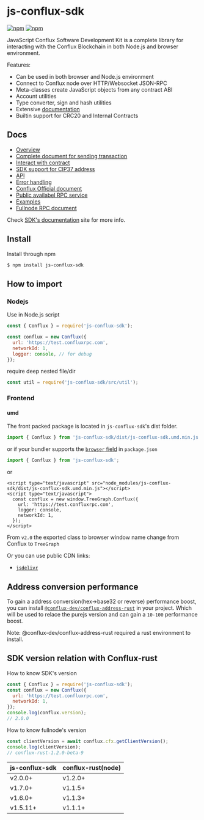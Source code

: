 # js-conflux-sdk

[![npm](https://img.shields.io/npm/v/js-conflux-sdk.svg)](https://www.npmjs.com/package/js-conflux-sdk)
[![npm](https://img.shields.io/npm/dm/js-conflux-sdk.svg)](https://www.npmjs.com/package/js-conflux-sdk)

JavaScript Conflux Software Development Kit is a complete library for interacting with the Conflux Blockchain in both Node.js and browser environment.

Features:

* Can be used in both browser and Node.js environment
* Connect to Conflux node over HTTP/Websocket JSON-RPC
* Meta-classes create JavaScript objects from any contract ABI
* Account utilities
* Type converter, sign and hash utilities
* Extensive [documentation](https://confluxnetwork.gitbook.io/js-conflux-sdk/)
* Builtin support for CRC20 and Internal Contracts

## Docs

* [Overview](docs/overview.md)
* [Complete document for sending transaction](docs/how_to_send_tx.md)
* [Interact with contract](docs/interact_with_contract.md)
* [SDK support for CIP37 address](docs/conflux_checksum_address.md)
* [API](docs/api/README.md)
* [Error handling](docs/error_handling.md)
* [Conflux Official document](https://developer.conflux-chain.org/docs/introduction/en/conflux_overview)
* [Public availabel RPC service](https://github.com/conflux-fans/conflux-rpc-endpoints)
* [Examples](https://github.com/conflux-fans/js-sdk-example)
* [Fullnode RPC document](https://developer.confluxnetwork.org/conflux-doc/docs/json_rpc)

Check [SDK's documentation](https://confluxnetwork.gitbook.io/js-conflux-sdk/) site for more info.

## Install

Install through npm

```sh
$ npm install js-conflux-sdk
```

## How to import

### Nodejs

Use in Node.js script

```javascript
const { Conflux } = require('js-conflux-sdk');

const conflux = new Conflux({
  url: 'https://test.confluxrpc.com',
  networkId: 1,
  logger: console, // for debug
});
```

require deep nested file/dir

```javascript
const util = require('js-conflux-sdk/src/util');
```

### Frontend

#### umd

The front packed package is located in `js-conflux-sdk`'s dist folder.

```javascript
import { Conflux } from 'js-conflux-sdk/dist/js-conflux-sdk.umd.min.js';
```

or if your bundler supports the [`browser` field](https://docs.npmjs.com/files/package.json#browser) in `package.json`

```javascript
import { Conflux } from 'js-conflux-sdk';
```

or

```markup
<script type="text/javascript" src="node_modules/js-conflux-sdk/dist/js-conflux-sdk.umd.min.js"></script>
<script type="text/javascript">
  const conflux = new window.TreeGraph.Conflux({
    url: 'https://test.confluxrpc.com',
    logger: console,
    networkId: 1,
  });
</script>
```

From `v2.0` the exported class to browser window name change from Conflux to `TreeGraph`

Or you can use public CDN links:

* [`jsdelivr`](https://cdn.jsdelivr.net/npm/js-conflux-sdk/dist/js-conflux-sdk.umd.min.js)

## Address conversion performance

To gain a address conversion(hex->base32 or reverse) performance boost, you can install [`@conflux-dev/conflux-address-rust`](https://github.com/conflux-fans/conflux-address-rust-binding) in your project. Which will be used to relace the purejs version and can gain a `10-100` performance boost.

Note: @conflux-dev/conflux-address-rust required a rust environment to install.

## SDK version relation with Conflux-rust

How to know SDK's version

```js
const { Conflux } = require('js-conflux-sdk');
const conflux = new Conflux({
  url: 'https://test.confluxrpc.com',
  networkId: 1,
});
console.log(conflux.version);
// 2.0.0
```

How to know fullnode's version

```js
const clientVersion = await conflux.cfx.getClientVersion();
console.log(clientVersion);
// conflux-rust-1.2.0-beta-9
```

js-conflux-sdk | conflux-rust(node)
-------------- | -------------
v2.0.0+        | v1.2.0+
v1.7.0+        | v1.1.5+
v1.6.0+        | v1.1.3+
v1.5.11+       | v1.1.1+
